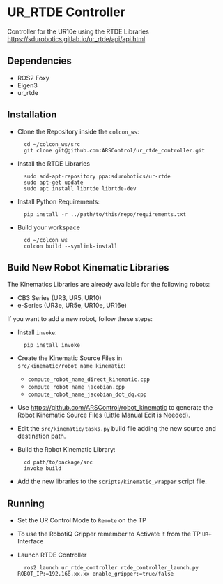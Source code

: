 # UR_RTDE Controller

Controller for the UR10e using the RTDE Libraries
https://sdurobotics.gitlab.io/ur_rtde/api/api.html

## Dependencies

- ROS2 Foxy
- Eigen3
- ur_rtde

## Installation

- Clone the Repository inside the `colcon_ws`:

        cd ~/colcon_ws/src
        git clone git@github.com:ARSControl/ur_rtde_controller.git

- Install the RTDE Libraries

        sudo add-apt-repository ppa:sdurobotics/ur-rtde
        sudo apt-get update
        sudo apt install librtde librtde-dev

- Install Python Requirements:

        pip install -r ../path/to/this/repo/requirements.txt

- Build your workspace

        cd ~/colcon_ws
        colcon build --symlink-install

## Build New Robot Kinematic Libraries

The Kinematics Libraries are already available for the following robots:

- CB3 Series (UR3, UR5, UR10)
- e-Series (UR3e, UR5e, UR10e, UR16e)

If you want to add a new robot, follow these steps:

- Install `invoke`:

        pip install invoke

- Create the Kinematic Source Files in `src/kinematic/robot_name_kinematic`:

  - `compute_robot_name_direct_kinematic.cpp`
  - `compute_robot_name_jacobian.cpp`
  - `compute_robot_name_jacobian_dot_dq.cpp`

- Use <https://github.com/ARSControl/robot_kinematic> to generate the Robot Kinematic Source Files (Little Manual Edit is Needed).

- Edit the `src/kinematic/tasks.py` build file adding the new source and destination path.

- Build the Robot Kinematic Library:

        cd path/to/package/src
        invoke build

- Add the new libraries to the `scripts/kinematic_wrapper` script file.

## Running

- Set the UR Control Mode to `Remote` on the TP

- To use the RobotiQ Gripper remember to Activate it from the TP `UR+` Interface

- Launch RTDE Controller

        ros2 launch ur_rtde_controller rtde_controller_launch.py ROBOT_IP:=192.168.xx.xx enable_gripper:=true/false
